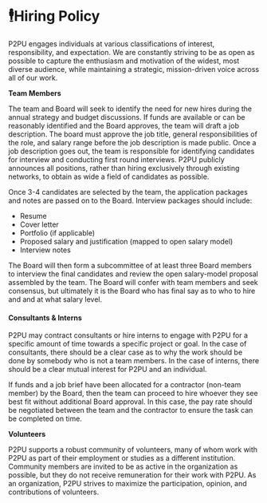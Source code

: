 # 🕴️Hiring Policy

P2PU engages individuals at various classifications of interest, responsibility, and expectation. We are constantly striving to be as open as possible to capture the enthusiasm and motivation of the widest, most diverse audience, while maintaining a strategic, mission-driven voice across all of our work.

**Team Members**

The team and Board will seek to identify the need for new hires during the annual strategy and budget discussions. If funds are available or can be reasonably identified and the Board approves, the team will draft a job description. The board must approve the job title, general responsibilities of the role, and salary range before the job description is made public. Once a job description goes out, the team is responsible for identifying candidates for interview and conducting first round interviews. P2PU publicly announces all positions, rather than hiring exclusively through existing networks, to obtain as wide a field of candidates as possible.

Once 3-4 candidates are selected by the team, the application packages and notes are passed on to the Board. Interview packages should include:

* Resume
* Cover letter
* Portfolio (if applicable)
* Proposed salary and justification (mapped to open salary model)
* Interview notes

The Board will then form a subcommittee of at least three Board members to interview the final candidates and review the open salary-model proposal assembled by the team. The Board will confer with team members and seek consensus, but ultimately it is the Board who has final say as to who to hire and and at what salary level.

#### Consultants & Interns <a href="hiring-non-team-memberscontractors" id="hiring-non-team-memberscontractors"></a>

P2PU may contract consultants or hire interns to engage with P2PU for a specific amount of time towards a specific project or goal. In the case of consultants, there should be a clear case as to why the work should be done by somebody who is not a team members. In the case of interns, there should be a clear mutual interest for P2PU and an individual.

If funds and a job brief have been allocated for a contractor (non-team member) by the Board, then the team can proceed to hire whoever they see best fit without additional Board approval. In this case, the pay rate should be negotiated between the team and the contractor to ensure the task can be completed on time.

**Volunteers**

P2PU supports a robust community of volunteers, many of whom work with P2PU as part of their employment or studies as a different institution. Community members are invited to be as active in the organization as possible, but they do not receive remuneration for their work with P2PU. As an organization, P2PU strives to maximize the participation, opinion, and contributions of volunteers.
